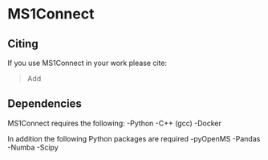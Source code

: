# MS1Connect

## Citing
If you use MS1Connect in your work please cite:
>Add

## Dependencies
MS1Connect requires the following:
-Python
-C++ (gcc)
-Docker 

In addition the following Python packages are required
-pyOpenMS
-Pandas
-Numba
-Scipy
